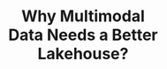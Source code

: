 ---
title: Why Multimodal <br> Data Needs a Better <br> Lakehouse?
description: Today’s lakehouses were built for tables, not tensors. It’s time for a data foundation that speaks the language of multimodal AI.
highlighted: Lakehouse
badge: Research Study
image: images/lakehouse.png
image_mob: images/lakehouse-mob.png
image_alt: Multimodal Lakehouse
vector: static/assets/vectors/download.svg
download: 
  title: "We explore the challenges and limitations of current data lakehouse architectures in handling multimodal data, crucial to modern machine learning and AI workloads:"
  list: 
    - Current lakehouses lack native support for unstructured data like images, audio, and video.
    - AI and ML workloads depend on smooth handling of diverse, multimodal data types.
    - A better lakehouse should unify storage, metadata, and fast access across all modalities.
  info: We propose design principles and potential system enhancements for a new generation of multimodal lakehouses, aiming to bridge the gap between traditional data infrastructure and the needs of large-scale, AI-driven applications.
  form:
    title: Download Your Copy
    embeded: '<script charset="utf-8" type="text/javascript" src="//js-na2.hsforms.net/forms/embed/v2.js"></script>
    <script>
      hbspt.forms.create({
        portalId: "242023405",
        formId: "2304383a-68a1-4eba-8960-b2d84f493ded",
        region: "na2"
      });
    </script>'
    success:
      title: Thank you
      description: We’ve received your submission. 
      addition: "You can download your resource below:"
      button:
        href: https://learn.lancedb.com/hubfs/lancedb-multimodal-lakehouse.pdf
        version: secondary
        text: Download copy
        icon: true
    fields: # if need custom 
      - label: Last Name
        name: last_name
        type: text
        placeholder: Your last name
        requared: false
        half: true
      - label: First name
        name: first_name
        type: text  
        placeholder: Your First name
        requared: false
        half: true
      - label: Email
        name: email
        type: email
        placeholder: Your email
        requared: true
        half: true
      - label: Company name
        name: company_name
        type: text
        placeholder: You comapny name
        requared: true
        half: true
      - label: I agree to receive promotional communications from LanceDB
        name: agreement
        type: checkbox
        requared: true
        half: false
    submit_action: //
    submit_button:
      text: Download the Paper
      icon: true
      variant: primary
    form_info: By submitting, you agree to our [Privacy Policy](#) and allow LanceDB to store and process the information above to provide you with the content requested.
compliance: 
  title: Enterprise-Grade Compliance
  description: Safety and security guaranteed for your data.
  cards:
    - text: SOC2 Type II
      icon: aicpa.svg
    - text: GDPR compliant
      icon: gdpr.svg
    - text: HIPAA compliant
      icon: hipaa.svg
cta: 
  type: logo
  logo: static/assets/logo-cta.svg
  description: Go native with LanceDB, built for multimodal intelligence.
  vectors:
    left: /assets/vectors/cta-left.svg
    right: /assets/vectors/cta-right.svg

---